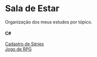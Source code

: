 # Sala de Estar
Organização dos meus estudos por tópico.

<h4>C#</h4>


 [Cadastro de Séries](https://github.com/lealtalita/cadastro-de-series) <br>
 [Jogo de RPG](https://github.com/lealtalita/jogoRPG)
